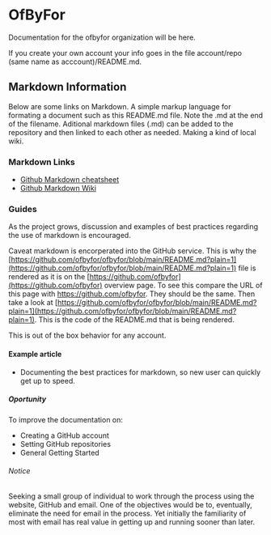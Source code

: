 # OfByFor

Documentation for the ofbyfor organization will be here.

If you create your own account your info goes in the file account/repo (same name as acccount)/README.md.

## Markdown Information

Below are some links on Markdown. A simple markup language for formating a document such as this README.md file. Note the .md at the end of the filename. Aditional markdown files (.md) can be added to the repository and then linked to each other as needed. Making a kind of local wiki.

### Markdown Links
- [Github Markdown cheatsheet](https://github.com/adam-p/markdown-here/wiki/Markdown-Cheatsheet)
- [Github Markdown Wiki](https://docs.github.com/en/get-started/writing-on-github/getting-started-with-writing-and-formatting-on-github/basic-writing-and-formatting-syntax)

### Guides
As the project grows, discussion and examples of best practices regarding the use of markdown is encouraged. 

Caveat markdown is encorperated into the GitHub service. This is why the 
[https://github.com/ofbyfor/ofbyfor/blob/main/README.md?plain=1](https://github.com/ofbyfor/ofbyfor/blob/main/README.md?plain=1) 
file is rendered as it is on the 
[https://github.com/ofbyfor](https://github.com/ofbyfor) 
overview page. To see this compare the URL of this page with 
https://github.com/ofbyfor. They should be the same. 
Then take a look at 
[https://github.com/ofbyfor/ofbyfor/blob/main/README.md?plain=1](https://github.com/ofbyfor/ofbyfor/blob/main/README.md?plain=1). 
This is the code of the README.md that is being rendered. 

This is out of the box behavior for any account.

#### Example article
- Documenting the best practices for markdown, so new user can quickly get up to speed.

##### Oportunity
To improve the documentation on:
- Creating a GitHub account
- Setting GitHub repositories
- General Getting Started 

###### Notice
Seeking a small group of individual to work through the process using the website, GitHub and email. One of the objectives would be to, eventually, eliminate the need for email in the process. Yet initially the familiarity of most with email has real value in getting up and running sooner than later.

<!--
**ofbyfor/ofbyfor** is a ✨ _special_ ✨ repository because its `README.md` (this file) appears on your GitHub profile.

Here are some ideas to get you started:

- 🔭 I’m currently working on ...
- 🌱 I’m currently learning ...
- 👯 I’m looking to collaborate on ...
- 🤔 I’m looking for help with ...
- 💬 Ask me about ...
- 📫 How to reach me: ...
- 😄 Pronouns: ...
- ⚡ Fun fact: ...

### Hi there 👋
-->

